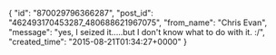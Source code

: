  {
   "id": "870029796366287",
   "post_id": "462493170453287_480688621967075",
   "from_name": "Chris Evan",
   "message": "yes, I seized it.....but I don't know what to do with it.  :/",
   "created_time": "2015-08-21T01:34:27+0000"
 }
